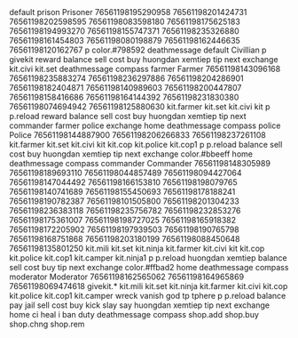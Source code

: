 <?xml version="1.0" encoding="utf-8"?>
<Permissions xmlns:xsi="http://www.w3.org/2001/XMLSchema-instance" xmlns:xsd="http://www.w3.org/2001/XMLSchema">
  <DefaultGroupId>default</DefaultGroupId>
  <Groups>
    <Group>
      <Id>prison</Id>
      <DisplayName>Prisoner</DisplayName>
      <Members>
        <Member>76561198195290958</Member>
        <Member>76561198201424731</Member>
        <Member>76561198202598595</Member>
        <Member>76561198083598180</Member>
        <Member>76561198175625183</Member>
        <Member>76561198194993270</Member>
        <Member>76561198155747371</Member>
        <Member>76561198235326880</Member>
        <Member>76561198161454803</Member>
        <Member>76561198080198879</Member>
        <Member>76561198162446635</Member>
        <Member>76561198120162767</Member>
      </Members>
      <Commands>
        <Command>p</Command>
        <Command>color.#798592</Command>
        <Command>deathmessage</Command>
      </Commands>
      <ParentGroups />
    </Group>
    <Group>
      <Id>default</Id>
      <DisplayName>Civillian</DisplayName>
      <Members />
      <Commands>
        <Command>p</Command>
        <Command>givekit</Command>
        <Command>reward</Command>
        <Command>balance</Command>
        <Command>sell</Command>
        <Command>cost</Command>
        <Command>buy</Command>
        <Command>huongdan</Command>
        <Command>xemtiep</Command>
        <Command>tip</Command>
        <Command>next</Command>
        <Command>exchange</Command>
        <Command>kit.civi</Command>
        <Command>kit.set</Command>
        <Command>deathmessage</Command>
        <Command>compass</Command>
      </Commands>
      <ParentGroups />
    </Group>
    <Group>
      <Id>farmer</Id>
      <DisplayName>Farmer</DisplayName>
      <Members>
        <Member>76561198143096168</Member>
        <Member>76561198235883274</Member>
        <Member>76561198236297886</Member>
        <Member>76561198204286901</Member>
        <Member>76561198182404871</Member>
        <Member>76561198140989603</Member>
        <Member>76561198200447807</Member>
        <Member>76561198158416686</Member>
        <Member>76561198164144392</Member>
        <Member>76561198231830380</Member>
        <Member>76561198074694942</Member>
        <Member>76561198125880630</Member>
      </Members>
      <Commands>
        <Command>kit.farmer</Command>
        <Command>kit.set</Command>
        <Command>kit.civi</Command>
        <Command>kit</Command>
        <Command>p</Command>
        <Command>p.reload</Command>
        <Command>reward</Command>
        <Command>balance</Command>
        <Command>sell</Command>
        <Command>cost</Command>
        <Command>buy</Command>
        <Command>huongdan</Command>
        <Command>xemtiep</Command>
        <Command>tip</Command>
        <Command>next</Command>
        <Command>commander</Command>
        <Command>farmer</Command>
        <Command>police</Command>
        <Command>exchange</Command>
        <Command>home</Command>
        <Command>deathmessage</Command>
        <Command>compass</Command>
      </Commands>
      <ParentGroups />
    </Group>
    <Group>
      <Id>police</Id>
      <DisplayName>Police</DisplayName>
      <Members>
        <Member>76561198144887900</Member>
        <Member>76561198206266833</Member>
        <Member>76561198237261108</Member>
      </Members>
      <Commands>
        <Command>kit.farmer</Command>
        <Command>kit.set</Command>
        <Command>kit.civi</Command>
        <Command>kit</Command>
        <Command>kit.cop</Command>
        <Command>kit.police</Command>
        <Command>kit.cop1</Command>
        <Command>p</Command>
        <Command>p.reload</Command>
        <Command>balance</Command>
        <Command>sell</Command>
        <Command>cost</Command>
        <Command>buy</Command>
        <Command>huongdan</Command>
        <Command>xemtiep</Command>
        <Command>tip</Command>
        <Command>next</Command>
        <Command>exchange</Command>
        <Command>color.#bbeeff</Command>
        <Command>home</Command>
        <Command>deathmessage</Command>
        <Command>compass</Command>
      </Commands>
      <ParentGroups />
    </Group>
    <Group>
      <Id>commander</Id>
      <DisplayName>Commander</DisplayName>
      <Members>
        <Member>76561198148305989</Member>
        <Member>76561198189693110</Member>
        <Member>76561198044857489</Member>
        <Member>76561198094427064</Member>
        <Member>76561198147044492</Member>
        <Member>76561198166153810</Member>
        <Member>76561198198079765</Member>
        <Member>76561198140741689</Member>
        <Member>76561198155450693</Member>
        <Member>76561198178188241</Member>
        <Member>76561198190782387</Member>
        <Member>76561198101505800</Member>
        <Member>76561198201304233</Member>
        <Member>76561198236383118</Member>
        <Member>76561198235756782</Member>
        <Member>76561198232853276</Member>
        <Member>76561198175361007</Member>
        <Member>76561198198727025</Member>
        <Member>76561198165918382</Member>
        <Member>76561198172205902</Member>
        <Member>76561198197939503</Member>
        <Member>76561198190765798</Member>
        <Member>76561198168751868</Member>
        <Member>76561198203180199</Member>
        <Member>76561198088450648</Member>
        <Member>76561198135801250</Member>
      </Members>
      <Commands>
        <Command>kit.mili</Command>
        <Command>kit.set</Command>
        <Command>kit.ninja</Command>
        <Command>kit.farmer</Command>
        <Command>kit.civi</Command>
        <Command>kit</Command>
        <Command>kit.cop</Command>
        <Command>kit.police</Command>
        <Command>kit.cop1</Command>
        <Command>kit.camper</Command>
        <Command>kit.ninja1</Command>
        <Command>p</Command>
        <Command>p.reload</Command>
        <Command>huongdan</Command>
        <Command>xemtiep</Command>
        <Command>balance</Command>
        <Command>sell</Command>
        <Command>cost</Command>
        <Command>buy</Command>
        <Command>tip</Command>
        <Command>next</Command>
        <Command>exchange</Command>
        <Command>color.#ffbad2</Command>
        <Command>home</Command>
        <Command>deathmessage</Command>
        <Command>compass</Command>
      </Commands>
      <ParentGroups />
    </Group>
    <Group>
      <Id>moderator</Id>
      <DisplayName>Moderator</DisplayName>
      <Members>
        <Member>76561198162565062</Member>
        <Member>76561198164965869</Member>
        <Member>76561198069474618</Member>
      </Members>
      <Commands>
        <Command>givekit.*</Command>
        <Command>kit.mili</Command>
        <Command>kit.set</Command>
        <Command>kit.ninja</Command>
        <Command>kit.farmer</Command>
        <Command>kit.civi</Command>
        <Command>kit.cop</Command>
        <Command>kit.police</Command>
        <Command>kit.cop1</Command>
        <Command>kit.camper</Command>
        <Command>wreck</Command>
        <Command>vanish</Command>
        <Command>god</Command>
        <Command>tp</Command>
        <Command>tphere</Command>
        <Command>p</Command>
        <Command>p.reload</Command>
        <Command>balance</Command>
        <Command>pay</Command>
        <Command>jail</Command>
        <Command>sell</Command>
        <Command>cost</Command>
        <Command>buy</Command>
        <Command>kick</Command>
        <Command>slay</Command>
        <Command>say</Command>
        <Command>huongdan</Command>
        <Command>xemtiep</Command>
        <Command>tip</Command>
        <Command>next</Command>
        <Command>exchange</Command>
        <Command>home</Command>
        <Command>ci</Command>
        <Command>heal</Command>
        <Command>i</Command>
        <Command>ban</Command>
        <Command>duty</Command>
        <Command>deathmessage</Command>
        <Command>compass</Command>
        <Command>shop.add</Command>
        <Command>shop.buy</Command>
        <Command>shop.chng</Command>
        <Command>shop.rem</Command>
      </Commands>
      <ParentGroups />
    </Group>
  </Groups>
</Permissions>
